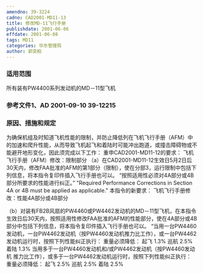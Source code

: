 ```yaml
---
amendno: 39-3224
cadno: CAD2001-MD11-13
title: 修改MD-11飞行手册
publishdate: 2001-06-06
effdate: 2001-06-08
tags: MD11
categories: 华东管理局
author: 郭奕柏
---
```


### 适用范围 
所有装有PW4400系列发动机的MD－11型飞机

<!--more-->
### 参考文件1、AD 2001-09-10 39-12215 

### 原因、措施和规定 
为确保机组及时知道飞机性能的限制，并防止降低列在飞机飞行手册（AFM）中的加速和爬升性能，从而导致飞机起飞和着陆时可能冲出跑道，或撞击障碍物或不能避开地形变化，因此须完成以下工作： 
   重申CAD2001-MD11-12的要求：  飞机飞行手册（AFM）修改：限制部分 
（a）在CAD2001-MD11-12生效日5月2日后30天内，修改FAA批准的AFM的第1部分（限制），使在分部3，运行限制中包括下列信息，将本指令复印件插入飞行手册也可以。 
“按照适用性必须对4A部分或4B部分所要求的性能进行纠正。”    "Required Performance Corrections in Section 4A or 4B must 
be applied as 	applicable." 本指令的新要求： 飞机飞行手册修改：性能4A部分或4B部分 
       
（b）对装有FB2B风扇的PW4460或PW4462发动机的MD－11型飞机，在本指令生效日后30天内，按照适用性修改FAA批准的AFM的性能部分，使在4A部分或4B部分中包括下列信息，将本指令复印件插入飞行手册也可以。 
“当用一台PW4460发动机，一台PW4462发动机（按PW4460发动机推力比工作），或一台PW4462发动机运行时，按照下列性能纠正执行： 
重量必须降低：     起飞 1.3%     巡航 2.5%     着陆 1.3%     当用多于一台PW4460发动机和/或PW4462发动机（按PW4460发动机
推力比工作），或多于一台PW4462发动机运行时，按照下列性能纠正执行： 
重量必须降低：     起飞 2.5%     巡航 2.5%     着陆 2.5% 
